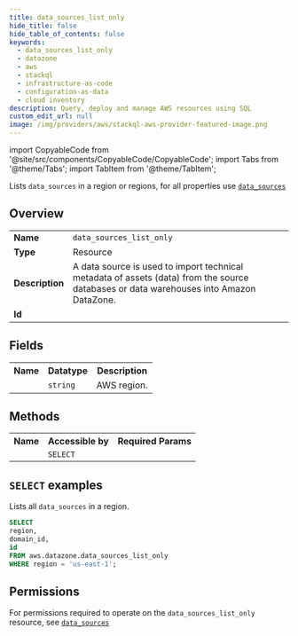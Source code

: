 ```yaml
---
title: data_sources_list_only
hide_title: false
hide_table_of_contents: false
keywords:
  - data_sources_list_only
  - datazone
  - aws
  - stackql
  - infrastructure-as-code
  - configuration-as-data
  - cloud inventory
description: Query, deploy and manage AWS resources using SQL
custom_edit_url: null
image: /img/providers/aws/stackql-aws-provider-featured-image.png
---
```


import CopyableCode from '@site/src/components/CopyableCode/CopyableCode';
import Tabs from '@theme/Tabs';
import TabItem from '@theme/TabItem';

Lists <code>data_sources</code> in a region or regions, for all properties use <a href="/providers/aws/serviceName/data_sources/"><code>data_sources</code></a>

## Overview
<table><tbody>
<tr><td><b>Name</b></td><td><code>data_sources_list_only</code></td></tr>
<tr><td><b>Type</b></td><td>Resource</td></tr>
<tr><td><b>Description</b></td><td>A data source is used to import technical metadata of assets (data) from the source databases or data warehouses into Amazon DataZone.</td></tr>
<tr><td><b>Id</b></td><td><CopyableCode code="aws.datazone.data_sources_list_only" /></td></tr>
</tbody></table>

## Fields
<table><tbody><tr><th>Name</th><th>Datatype</th><th>Description</th></tr><tr><td><CopyableCode code="region" /></td><td><code>string</code></td><td>AWS region.</td></tr>
</tbody></table>

## Methods

<table><tbody>
  <tr>
    <th>Name</th>
    <th>Accessible by</th>
    <th>Required Params</th>
  </tr>
  <tr>
    <td><CopyableCode code="list_resources" /></td>
    <td><code>SELECT</code></td>
    <td><CopyableCode code="region" /></td>
  </tr>
</tbody></table>

## `SELECT` examples
Lists all <code>data_sources</code> in a region.
```sql
SELECT
region,
domain_id,
id
FROM aws.datazone.data_sources_list_only
WHERE region = 'us-east-1';
```


## Permissions

For permissions required to operate on the <code>data_sources_list_only</code> resource, see <a href="/providers/aws/datazone/data_sources/#permissions"><code>data_sources</code></a>

